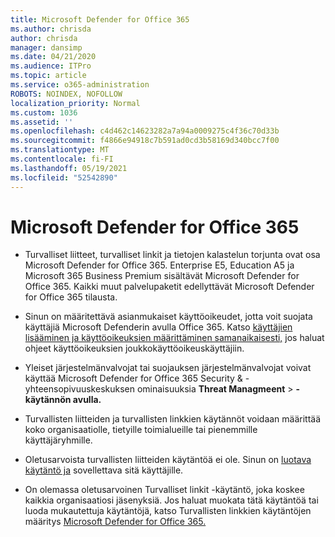 ```yaml
---
title: Microsoft Defender for Office 365
ms.author: chrisda
author: chrisda
manager: dansimp
ms.date: 04/21/2020
ms.audience: ITPro
ms.topic: article
ms.service: o365-administration
ROBOTS: NOINDEX, NOFOLLOW
localization_priority: Normal
ms.custom: 1036
ms.assetid: ''
ms.openlocfilehash: c4d462c14623282a7a94a0009275c4f36c70d33b
ms.sourcegitcommit: f4866e94918c7b591ad0cd3b58169d340bcc7f00
ms.translationtype: MT
ms.contentlocale: fi-FI
ms.lasthandoff: 05/19/2021
ms.locfileid: "52542890"
---
```

# <a name="microsoft-defender-for-office-365"></a>Microsoft Defender for Office 365

- Turvalliset liitteet, turvalliset linkit ja tietojen kalastelun torjunta ovat osa Microsoft Defender for Office 365. Enterprise E5, Education A5 ja Microsoft 365 Business Premium sisältävät Microsoft Defender for Office 365. Kaikki muut palvelupaketit edellyttävät Microsoft Defender for Office 365 tilausta.

- Sinun on määritettävä asianmukaiset käyttöoikeudet, jotta voit suojata käyttäjiä Microsoft Defenderin avulla Office 365. Katso [käyttäjien lisääminen ja käyttöoikeuksien määrittäminen samanaikaisesti,](/microsoft-365/admin/add-users/add-users) jos haluat ohjeet käyttöoikeuksien joukkokäyttöoikeuskäyttäjiin.

- Yleiset järjestelmänvalvojat tai suojauksen järjestelmänvalvojat voivat käyttää Microsoft Defender for Office 365 Security & -yhteensopivuuskeskuksen ominaisuuksia **Threat Managmeent** \> **-käytännön avulla.**

- Turvallisten liitteiden ja turvallisten linkkien käytännöt voidaan määrittää koko organisaatiolle, tietyille toimialueille tai pienemmille käyttäjäryhmille.

- Oletusarvoista turvallisten liitteiden käytäntöä ei ole. Sinun on [luotava käytäntö ja](/microsoft-365/security/office-365-security/set-up-atp-safe-attachments-policies) sovellettava sitä käyttäjille.

- On olemassa oletusarvoinen Turvalliset linkit -käytäntö, joka koskee kaikkia organisaatiosi jäsenyksiä. Jos haluat muokata tätä käytäntöä tai luoda mukautettuja käytäntöjä, katso Turvallisten linkkien käytäntöjen määritys [Microsoft Defender for Office 365.](/microsoft-365/security/office-365-security/set-up-atp-safe-links-policies)
